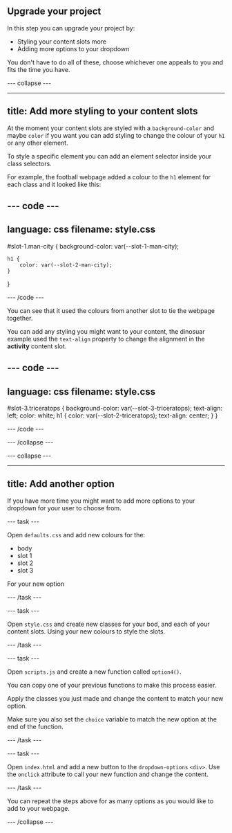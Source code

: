 ## Upgrade your project

In this step you can upgrade your project by:
+ Styling your content slots more
+ Adding more options to your dropdown

You don't have to do all of these, choose whichever one appeals to you and fits the time you have.

--- collapse ---

---
title: Add more styling to your content slots
---

At the moment your content slots are styled with a `background-color` and maybe `color` if you want you can add styling to change the colour of your `h1` or any other element.

To style a specific element you can add an element selector inside your class selectors. 

For example, the football webpage added a colour to the `h1` element for each class and it looked like this:

--- code ---
---
language: css
filename: style.css
---

#slot-1.man-city {
    background-color: var(--slot-1-man-city);

    h1 {
        color: var(--slot-2-man-city);
    }
}

--- /code ---

You can see that it used the colours from another slot to tie the webpage together. 

You can add any styling you might want to your content, the dinosuar example used the `text-align` property to change the alignment in the **activity** content slot. 

--- code ---
---
language: css
filename: style.css
---

#slot-3.triceratops {
    background-color: var(--slot-3-triceratops);
    text-align: left;
    color: white;
    h1 {
        color: var(--slot-2-triceratops);
        text-align: center;
    }
}

--- /code ---

--- /collapse ---

--- collapse ---

---
title: Add another option
---

If you have more time you might want to add more options to your dropdown for your user to choose from.

--- task ---

Open `defaults.css` and add new colours for the:
+ body
+ slot 1
+ slot 2
+ slot 3

For your new option

--- /task ---

--- task ---

Open `style.css` and create new classes for your bod, and each of your content slots. Using your new colours to style the slots. 

--- /task ---

--- task ---

Open `scripts.js` and create a new function called `option4()`. 

You can copy one of your previous functions to make this process easier.

Apply the classes you just made and change the content to match your new option.

Make sure you also set the `choice` variable to match the new option at the end of the function.

--- /task ---

--- task ---

Open `index.html` and add a new button to the `dropdown-options` `<div>`. Use the `onclick` attribute to call your new function and change the content.

--- /task ---

You can repeat the steps above for as many options as you would like to add to your webpage. 

--- /collapse ---